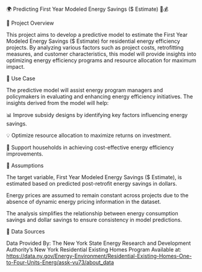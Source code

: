 🌍 Predicting First Year Modeled Energy Savings ($ Estimate) 🔋💰

📌 Project Overview

This project aims to develop a predictive model to estimate the First Year Modeled Energy Savings ($ Estimate) for residential energy efficiency projects. By analyzing various factors such as project costs, retrofitting measures, and customer characteristics, this model will provide insights into optimizing energy efficiency programs and resource allocation for maximum impact.

🎯 Use Case

The predictive model will assist energy program managers and policymakers in evaluating and enhancing energy efficiency initiatives. The insights derived from the model will help:

📊 Improve subsidy designs by identifying key factors influencing energy savings.

💡 Optimize resource allocation to maximize returns on investment.

🏡 Support households in achieving cost-effective energy efficiency improvements.

🔎 Assumptions

The target variable, First Year Modeled Energy Savings ($ Estimate), is estimated based on predicted post-retrofit energy savings in dollars.

Energy prices are assumed to remain constant across projects due to the absence of dynamic energy pricing information in the dataset.

The analysis simplifies the relationship between energy consumption savings and dollar savings to ensure consistency in model predictions.

📂 Data Sources

Data Provided By: The New York State Energy Research and Development Authority’s New York Residential Existing Homes Program
Available at: https://data.ny.gov/Energy-Environment/Residential-Existing-Homes-One-to-Four-Units-Energ/assk-vu73/about_data 
